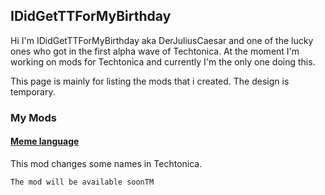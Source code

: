 ## IDidGetTTForMyBirthday

Hi I'm IDidGetTTForMyBirthday aka DerJuliusCaesar and one of the lucky ones who got in the first alpha wave of Techtonica. At the moment I'm working on mods for Techtonica and currently I'm the only one doing this.

This page is mainly for listing the mods that i created. The design is temporary.

### My Mods

#### [Meme language](MemeLanguage.md)

This mod changes some names in Techtonica.

`The mod will be available soonTM`
